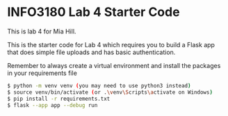 # INFO3180 Lab 4 Starter Code

This is lab 4 for Mia Hill.

This is the starter code for Lab 4 which requires you to build a Flask app that does simple file uploads and has basic authentication.

Remember to always create a virtual environment and install the packages in your requirements file

```bash
$ python -m venv venv (you may need to use python3 instead)
$ source venv/bin/activate (or .\venv\Scripts\activate on Windows)
$ pip install -r requirements.txt
$ flask --app app --debug run
```
